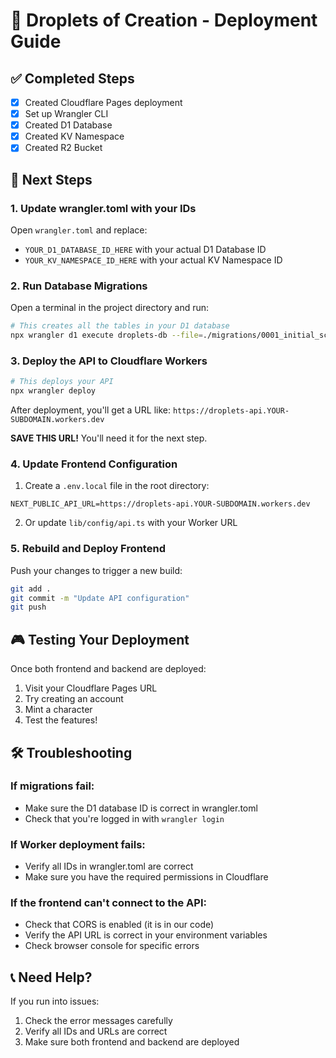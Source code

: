 # 🚀 Droplets of Creation - Deployment Guide

## ✅ Completed Steps
- [x] Created Cloudflare Pages deployment
- [x] Set up Wrangler CLI
- [x] Created D1 Database
- [x] Created KV Namespace  
- [x] Created R2 Bucket

## 📝 Next Steps

### 1. Update wrangler.toml with your IDs

Open `wrangler.toml` and replace:
- `YOUR_D1_DATABASE_ID_HERE` with your actual D1 Database ID
- `YOUR_KV_NAMESPACE_ID_HERE` with your actual KV Namespace ID

### 2. Run Database Migrations

Open a terminal in the project directory and run:

```bash
# This creates all the tables in your D1 database
npx wrangler d1 execute droplets-db --file=./migrations/0001_initial_schema.sql
```

### 3. Deploy the API to Cloudflare Workers

```bash
# This deploys your API
npx wrangler deploy
```

After deployment, you'll get a URL like:
`https://droplets-api.YOUR-SUBDOMAIN.workers.dev`

**SAVE THIS URL!** You'll need it for the next step.

### 4. Update Frontend Configuration

1. Create a `.env.local` file in the root directory:
```env
NEXT_PUBLIC_API_URL=https://droplets-api.YOUR-SUBDOMAIN.workers.dev
```

2. Or update `lib/config/api.ts` with your Worker URL

### 5. Rebuild and Deploy Frontend

Push your changes to trigger a new build:
```bash
git add .
git commit -m "Update API configuration"
git push
```

## 🎮 Testing Your Deployment

Once both frontend and backend are deployed:

1. Visit your Cloudflare Pages URL
2. Try creating an account
3. Mint a character
4. Test the features!

## 🛠️ Troubleshooting

### If migrations fail:
- Make sure the D1 database ID is correct in wrangler.toml
- Check that you're logged in with `wrangler login`

### If Worker deployment fails:
- Verify all IDs in wrangler.toml are correct
- Make sure you have the required permissions in Cloudflare

### If the frontend can't connect to the API:
- Check that CORS is enabled (it is in our code)
- Verify the API URL is correct in your environment variables
- Check browser console for specific errors

## 📞 Need Help?

If you run into issues:
1. Check the error messages carefully
2. Verify all IDs and URLs are correct
3. Make sure both frontend and backend are deployed